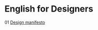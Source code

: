 # English for Designers
01 [Design manifesto](https://github.com/vojtechpulec/english-for-designers/blob/main/01-design-manifesto/index.md)
